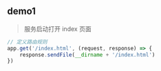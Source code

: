 
## demo1
> 服务启动打开 index 页面
```javascript
// 定义路由规则
app.get('/index.html', (request, response) => {
    response.sendFile(__dirname + '/index.html')
})
```